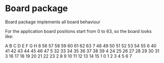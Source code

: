 # Board package

Board package implements all board behaviour

For the application board positions start from 0 to 63, so the board looks like:

   A  B  C  D  E  F  G  H
8  56 57 58 59 60 61 62 63
7  48 49 50 51 52 53 54 55
6  40 41 42 43 44 45 46 47
5  32 33 34 35 36 37 38 39
4  24 25 26 27 28 29 30 31
3  16 17 18 19 20 21 22 23
2  8  9  10 11 12 13 14 15
1  0  1  2  3  4  5  6  7